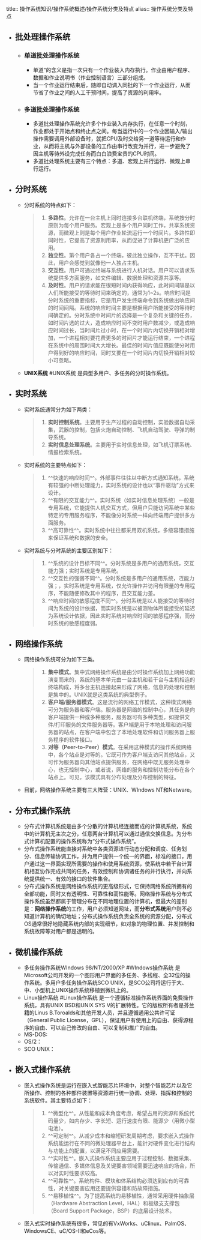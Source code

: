 title:: 操作系统知识/操作系统概述/操作系统分类及特点
alias:: 操作系统分类及特点

- ## 批处理操作系统
	- ### 单道批处理操作系统
		- 单道”的含义是指一次只有一个作业装入内存执行。作业由用户程序、数据和作业说明书（作业控制语言）三部分组成。
		- 当一个作业运行结束后，随即自动调入同批的下一个作业运行，从而节省了作业之间的人工干预时间，提高了资源的利用率。
	- ### 多道批处理操作系统
		- 多道批处理操作系统允许多个作业装入内存执行，在任意一个时刻，作业都处于开始点和终止点之间。每当运行中的一个作业因输入/输出操作需要调用外部设备时，就把CPU及时交给另一道等待运行和作业，从而将主机与外部设备的工作由串行改变为并行，进一步避免了因主机等待外设完成任务而白白浪费宝贵的CPU时间。
		- 多道批处理系统主要有三个特点：多道、宏观上并行运行、微观上串行运行。
- ## 分时系统
	- 分时系统的特点如下：
	  > 1. **多路性**。允许在一台主机上同时连接多台联机终端，系统按分时原则为每个用户服务。宏观上是多个用户同时工作，共享系统资源，而微观上则是每个用户作业轮流运行一个时间片。多路性即同时性，它提高了资源利用率，从而促进了计算机更广泛的应用。
	  > 2. **独立性**。第个用户各占一个终端，彼此独立操作，互不干扰。因此，用户会感觉到就像他一人独占主机。
	  > 3. **交互性**。用户可通过终端与系统进行人机对话。用户可以请求系统提供多方面服务，如文件编辑、数据处理和资源共享等。
	  > 4. **及时性**。用户的请求能在很短时间内获得响应，此时间间隔是以人们所能接受的等待时间来确定的，通常为1~2s。响应时间是分时系统的重要指标，它是用户发生终端命令到系统做出响应间的时间间隔。系统的响应时间主要是根据用户所能接受的等待时间确定的。分时系统中时间片的选择是一个复杂和关键的任务，如时间片选的过大，造成响应时间不变时用户数减少，或造成响应时间过长，当时间片过小时，在一个时间片内切换开销相对增加，一个进程相对要花费更多的时间片才能运行结束，一个进程在系统中的周围时间大大增长。最佳的时间片值应既能使分时用户得到好的响应时间，同时又要在一个时间片内切换开销相对较小可忽略。
	- **UNIX系统** #UNIX系统 是典型多用户、多任务的分时操作系统。
- ## 实时系统
	- 实时系统通常分为如下两类：
	  > 1. **实时控制系统**。主要用于生产过程的自动控制，实验数据自动采集，武器的控制，包括火炮自动控制、飞机自动驾驶、导弹的制导系统。
	  > 2. **实时信息处理系统**。主要用于实时信息处理，如飞机订票系统、情报检索系统。
	- 实时系统的主要特点如下：
	  > 1. ^^快速的响应时间^^。外部事件往往以中断方式通知系统，系统有较强的中断处理能力，实时系统的设计也以“事件驱动”方式来设计。
	  > 2. ^^有限的交互能力^^。实时系统（如实时信息处理系统）一般是专用系统，它能提供人机交互方式，但用户只能访问系统中某些特定的专用服务程序，不能像分时系统一样向终端用户提供多方面服务。
	  > 3. ^^高可靠性^^。实时系统中往往都采用双机系统，多级容错措施来保证系统和数据的安全。
	- 实时系统与分时系统的主要区别如下：
	  > 1. ^^系统的设计目标不同^^。分时系统是多用户的通用系统，交互能力强；实时系统是专用系统。
	  > 2. ^^交互性的强弱不同^^。分时系统是多用户的通用系统，冱能力强；，实时系统是专用系统，仅允许操作并访问有限量的专用程序，不能随便修改其中的程序，且交互能力差。
	  > 3. ^^响应时间的敏感程度不同^^。分时系统是以人能接受的等待时间为系统的设计依据，而实时系统是以被测物体所能接受的延迟为系统设计依据，因此实时系统对响应时间的敏感程序强，而分时系统的敏感程度弱。
- ## 网络操作系统
	- 网络操作系统可分为如下三类。
	  > 1. **集中模式**。集中式网络操作系统是由分时操作系统加上网络功能演变而来的，系统的基本单元由一台主机和若干台与主机相连的终端构成，将多台主机连接起来形成了网络，信息的处理和控制是集中的。UNIX就是这类系统的典型例子。
	  > 2. **客户端/服务器模式**。这是流行的网络工作模式，这种模式网络可分为服务器和客户端。服务器是网络的控制中心，其任务是向客户端提供一种或多种服务，服务器可有多种类型，如提供文件/打印服务的文件服务器等。客户端是用于本地处理和访问服务器的站点，在客户端中包含了本地处理软件和访问服务器上服务程序的软件接口。
	  > 3. **对等（Peer-to-Peer）模式**。在采用这种模式的操作系统网络中，各个站点是对等的。它既可作为客户端支访问其他站点，又可作为服务器向其他站点提供服务，在网络中既无服务处理中心，也无控制中心，或者说，网络的服务和控制功能分布在各个站点上。可见，该模式具有分布处理及分布控制的特征。
	- 目前，网络操作系统主要有三大阵营：UNIX、WIndows NT和Netware。
- ## 分布式操作系统
	- 分布式计算机系统是由多个分散的计算机经连接而成的计算机系统，系统中的计算机无主次之分，任意两台计算机可以通过通信交换信息。为分布式计算机配置的操作系统称为“分布式操作系统”。
	- 分布式操作系统能直接对系统中各类资源进行动态分配和调度、任务划分、信息传输协调工作，并为用户提供一个统一的界面，标准的接口，用户通过这一界面实现所需要的操作和使用系统资源，使系统中若干台计算机相互协作完成共同的任务，有效控制和协调诸任务的并行执行，并向系统提供统一、有效的接口的软件集合。
	- 分布式操作系统是网络操作系统的更高级形式，它保持网络系统所拥有的全部功能，同时又有透明性、可靠性和高性能等。网络操作系统与分布式操作系统虽然都属于管理分布在不同地理位置的计算机，但最大的差别是：**网络操作系统**的工作，用户必须知道网址，而**分布式系统**用户则不必知道计算机的确切地址；分布式操作系统负责全系统的资源分配，分布式OS通常很好地隐藏系统内部的实现细节，如对象的物理位置、并发控制和系统故障等对用户都是透明的。
- ## 微机操作系统
	- 多任务操作系统WIndows 98/NT/2000/XP #WIndows操作系统  是Microsoft公司开发的一个图形用户界面的多任务、多线程、全32位的操作系统。多用户多任务操作系统SCO UNIX，是SCO公司将运行于大、中、小型机上UNIX操作系统移植到微机上的。
	- Linux操作系统 #Linux操作系统 是一个遵循标准操作系统界面的免费操作系统，具有UNIX BSD和UNIX SYS V的扩展特性。它的版权所有者是芬兰籍的Linus B.Toroalds和其他开发人员，并且遵循通用公共许可证（General Public License，GPL），保证用户有使用上的自由、获得源程序的自由、可以自己修改的自由、可以复制和推广的自由。
	- MS-DOS:
	- OS/2：
	- SCO UNIX：
- ## 嵌入式操作系统
	- 嵌入式操作系统是运行在嵌入式智能芯片环境中，对整个智能芯片以及它所操作、控制的各种部件装置等资源进行统一协调、处理、指挥和控制的系统软件。其主要特点如下：
	  > 1. ^^微型化^^。从性能和成本角度考虑，希望占用的资源和系统代码量少，如内存少、字长短、运行速度有限、能源少（用微小型电池）。
	  > 2. ^^可定制^^。从减少成本和缩短研发周期考虑，要求嵌入式操作系统能运行在不同的微处理器平台上，能针对硬件变化进行结构与功能上的配置，以满足不同应用需要。
	  > 3. ^^实时性^^。嵌入式操作系统主要应用于过程控制、数据采集、传输通信、多媒体信息及关键要害领域需要迅速响应的场合，所以对实时性要求较高。
	  > 4. ^^可靠性^^。系统构件、模块和体系结构必须达到应有的可靠性，对关键要害应用还要提供容错和防故障措施。
	  > 5. ^^易移植性^^。为了提高系统的易移植性，通常采用硬件抽象层（Hardware Abstraction Level，HAL）和板级支支撑包（Board Support Package，BSP）的底层设计技术。
	- 嵌入式实时操作系统有很多，常见的有VxWorks、uClinux、PalmOS、WindowsCE、uC/OS-II和eCos等。